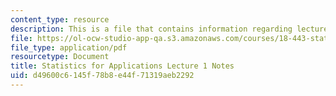 ```yaml
---
content_type: resource
description: This is a file that contains information regarding lecture 1 notes.
file: https://ol-ocw-studio-app-qa.s3.amazonaws.com/courses/18-443-statistics-for-applications-spring-2015/d49600c6145f78b8e44f71319aeb2292_MIT18_443S15_LEC1.pdf
file_type: application/pdf
resourcetype: Document
title: Statistics for Applications Lecture 1 Notes
uid: d49600c6-145f-78b8-e44f-71319aeb2292
---
```

